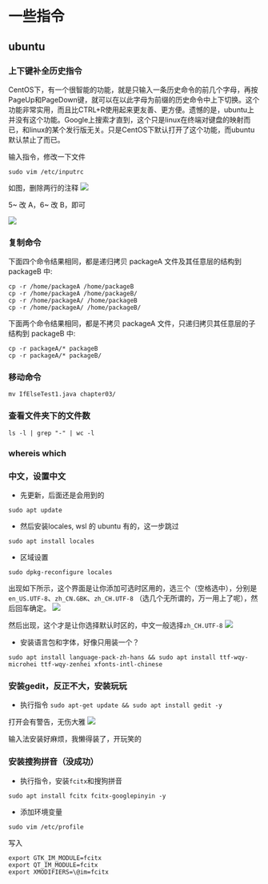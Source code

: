 # 一些指令

## ubuntu

### 上下键补全历史指令

CentOS下，有一个很智能的功能，就是只输入一条历史命令的前几个字母，再按PageUp和PageDown键，就可以在以此字母为前缀的历史命令中上下切换。这个功能非常实用，而且比CTRL+R使用起来更友善、更方便。遗憾的是，ubuntu上并没有这个功能。Google上搜索才直到，这个只是linux在终端对键盘的映射而已，和linux的某个发行版无关。只是CentOS下默认打开了这个功能，而ubuntu默认禁止了而已。

输入指令，修改一下文件
```
sudo vim /etc/inputrc
```

如图，删除两行的注释
![](https://cdn.jsdelivr.net/gh/gf9276/image/linux/20221112163803.png)


5~ 改 A，6~ 改 B，即可

![](https://cdn.jsdelivr.net/gh/gf9276/image/linux/20221112164130.png)

### 复制命令

下面四个命令结果相同，都是递归拷贝 packageA 文件及其任意层的结构到 packageB 中:
```
cp -r /home/packageA /home/packageB
cp -r /home/packageA /home/packageB/
cp -r /home/packageA/ /home/packageB
cp -r /home/packageA/ /home/packageB/
```

下面两个命令结果相同，都是不拷贝 packageA 文件，只递归拷贝其任意层的子结构到 packageB 中:
```
cp -r packageA/* packageB
cp -r packageA/* packageB/
```

### 移动命令

```
mv IfElseTest1.java chapter03/
```

### 查看文件夹下的文件数

```
ls -l | grep "-" | wc -l
```

### whereis which


### 中文，设置中文

* 先更新，后面还是会用到的
```
sudo apt update
```

* 然后安装locales, wsl 的 ubuntu 有的，这一步跳过

```
sudo apt install locales
```

* 区域设置
```
sudo dpkg-reconfigure locales
```

出现如下所示，这个界面是让你添加可选时区用的，选三个（空格选中），分别是```en_US.UTF-8```、```zh_CN.GBK```、```zh_CH.UTF-8``` （选几个无所谓的，万一用上了呢），然后回车确定。
![](https://cdn.jsdelivr.net/gh/gf9276/image/linux/20230331202709.png)

然后出现，这个才是让你选择默认时区的，中文一般选择```zh_CH.UTF-8```
![](https://cdn.jsdelivr.net/gh/gf9276/image/linux/20230331203242.png)

* 安装语言包和字体，好像只用装一个？

```
sudo apt install language-pack-zh-hans && sudo apt install ttf-wqy-microhei ttf-wqy-zenhei xfonts-intl-chinese
```

### 安装gedit，反正不大，安装玩玩

* 执行指令 ```sudo apt-get update && sudo apt install gedit -y```

打开会有警告，无伤大雅
![](https://cdn.jsdelivr.net/gh/gf9276/image/linux/20230331205033.png)

输入法安装好麻烦，我懒得装了，开玩笑的

### 安装搜狗拼音（没成功）

* 执行指令，安装```fcitx```和搜狗拼音
```
sudo apt install fcitx fcitx-googlepinyin -y
```

* 添加环境变量
```
sudo vim /etc/profile
```

写入
```
export GTK_IM_MODULE=fcitx
export QT_IM_MODULE=fcitx
export XMODIFIERS=\@im=fcitx 
```